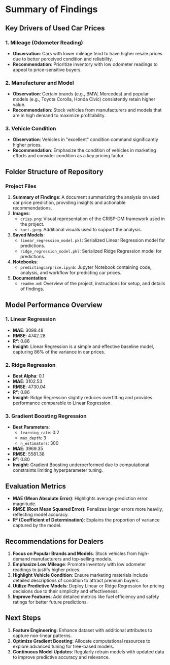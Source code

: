 # Summary of Findings

## **Key Drivers of Used Car Prices**

### **1. Mileage (Odometer Reading)**
- **Observation**: Cars with lower mileage tend to have higher resale prices due to better perceived condition and reliability.
- **Recommendation**: Prioritize inventory with low odometer readings to appeal to price-sensitive buyers.

### **2. Manufacturer and Model**
- **Observation**: Certain brands (e.g., BMW, Mercedes) and popular models (e.g., Toyota Corolla, Honda Civic) consistently retain higher value.
- **Recommendation**: Stock vehicles from manufacturers and models that are in high demand to maximize profitability.

### **3. Vehicle Condition**
- **Observation**: Vehicles in "excellent" condition command significantly higher prices.
- **Recommendation**: Emphasize the condition of vehicles in marketing efforts and consider condition as a key pricing factor.


## **Folder Structure of Repository**

### **Project Files**
1. **Summary of Findings**: A document summarizing the analysis on used car price prediction, providing insights and actionable recommendations.
2. **Images**:
   - `crisp.png`: Visual representation of the CRISP-DM framework used in the project.
   - `kurt.jpeg`: Additional visuals used to support the analysis.
3. **Saved Models**:
   - `linear_regression_model.pkl`: Serialized Linear Regression model for predictions.
   - `ridge_regression_model.pkl`: Serialized Ridge Regression model for predictions.
4. **Notebooks**:
   - `predictingcarprice.ipynb`: Jupyter Notebook containing code, analysis, and workflow for predicting car prices.
5. **Documentation**:
   - `readme.md`: Overview of the project, instructions for setup, and details of findings.


## **Model Performance Overview**

### **1. Linear Regression**
- **MAE**: 3098.48
- **RMSE**: 4742.28
- **R²**: 0.86
- **Insight**: Linear Regression is a simple and effective baseline model, capturing 86% of the variance in car prices.

### **2. Ridge Regression**
- **Best Alpha**: 0.1
- **MAE**: 3102.53
- **RMSE**: 4730.04
- **R²**: 0.86
- **Insight**: Ridge Regression slightly reduces overfitting and provides performance comparable to Linear Regression.

### **3. Gradient Boosting Regression**
- **Best Parameters**: 
  - `learning_rate`: 0.2
  - `max_depth`: 3
  - `n_estimators`: 300
- **MAE**: 3969.35
- **RMSE**: 5581.38
- **R²**: 0.80
- **Insight**: Gradient Boosting underperformed due to computational constraints limiting hyperparameter tuning.


## **Evaluation Metrics**
- **MAE (Mean Absolute Error)**: Highlights average prediction error magnitude.
- **RMSE (Root Mean Squared Error)**: Penalizes larger errors more heavily, reflecting model accuracy.
- **R² (Coefficient of Determination)**: Explains the proportion of variance captured by the model.


## **Recommendations for Dealers**
1. **Focus on Popular Brands and Models**: Stock vehicles from high-demand manufacturers and top-selling models.
2. **Emphasize Low Mileage**: Promote inventory with low odometer readings to justify higher prices.
3. **Highlight Vehicle Condition**: Ensure marketing materials include detailed descriptions of condition to attract premium buyers.
4. **Utilize Predictive Models**: Deploy Linear or Ridge Regression for pricing decisions due to their simplicity and effectiveness.
5. **Improve Features**: Add detailed metrics like fuel efficiency and safety ratings for better future predictions.

## **Next Steps**
1. **Feature Engineering**: Enhance dataset with additional attributes to capture non-linear patterns.
2. **Optimize Gradient Boosting**: Allocate computational resources to explore advanced tuning for tree-based models.
3. **Continuous Model Updates**: Regularly retrain models with updated data to improve predictive accuracy and relevance.
